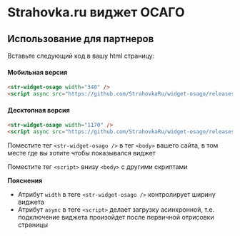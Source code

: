 # Strahovka.ru виджет ОСАГО

## Использование для партнеров

Вставьте следующий код в вашу html страницу:

#### Мобильная версия
```html
<str-widget-osago width="340" /> 
<script async src="https://github.com/StrahovkaRu/widget-osago/releases/download/0.1.0/str-widget-osago.js"></script>
```
#### Десктопная версия
```html
<str-widget-osago width="1170" /> 
<script async src="https://github.com/StrahovkaRu/widget-osago/releases/download/0.1.0/str-widget-osago.js"></script>
```

Поместите тег `<str-widget-osago />` в тег `<body>` вашего сайта, в том месте где вы хотите чтобы показывался виджет

Поместите тег `<script>` внизу `<body>` с другими скриптами 

**Пояснения**

* Атрибут `width` в теге `<str-widget-osago />` контролирует ширину виджета 
* Атрибут `async` в теге `<script>` делает загрузку асинхронной, т.е. подключение виджета произойдет после первичной отрисовки страницы
